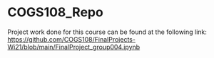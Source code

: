 # COGS108_Repo

Project work done for this course can be found at the following link: https://github.com/COGS108/FinalProjects-Wi21/blob/main/FinalProject_group004.ipynb
